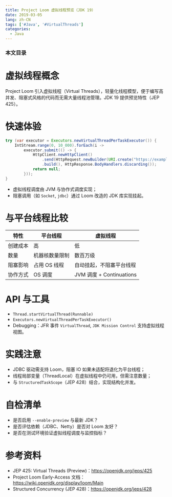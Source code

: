 ```yaml
---
title: Project Loom 虚拟线程预览（JDK 19）
date: 2019-03-05
lang: zh-CN
tags: ['#Java', '#VirtualThreads']
categories:
  - Java
---
```


### 本文目录
<!-- toc -->

# 虚拟线程概念
Project Loom 引入虚拟线程（Virtual Threads），轻量化线程模型，便于编写高并发、阻塞式风格的代码而无需大量线程池管理。JDK 19 提供预览特性（JEP 425）。

# 快速体验
```java
try (var executor = Executors.newVirtualThreadPerTaskExecutor()) {
    IntStream.range(0, 10_000).forEach(i ->
        executor.submit(() -> {
            HttpClient.newHttpClient()
                .send(HttpRequest.newBuilder(URI.create("https://example.com"))
                .build(), HttpResponse.BodyHandlers.discarding());
            return null;
        }));
}
```

- 虚拟线程调度由 JVM 与协作式调度实现；
- 阻塞调用（如 `Socket`, `jdbc`）通过 Loom 改造的 JDK 库实现挂起。

# 与平台线程比较
| 特性 | 平台线程 | 虚拟线程 |
|---|---|---|
| 创建成本 | 高 | 低 |
| 数量 | 机器核数量限制 | 数百万级 |
| 阻塞影响 | 占用 OS 线程 | 自动挂起，不阻塞平台线程 |
| 协作方式 | OS 调度 | JVM 调度 + Continuations |

# API 与工具
- `Thread.startVirtualThread(Runnable)`
- `Executors.newVirtualThreadPerTaskExecutor()`
- Debugging：JFR 事件 `VirtualThread`, `JDK Mission Control` 支持虚拟线程视图。

# 实践注意
- JDBC 驱动需支持 Loom，阻塞 IO 如果未适配将退化为平台线程；
- 线程局部变量（ThreadLocal）在虚拟线程中仍可用，但需注意数量；
- 与 `StructuredTaskScope`（JEP 428）结合，实现结构化并发。

# 自检清单
- 是否启用 `--enable-preview` 与最新 JDK？
- 是否评估依赖（JDBC、Netty）是否对 Loom 友好？
- 是否在测试环境验证虚拟线程调度与监控指标？

# 参考资料
- JEP 425: Virtual Threads (Preview)：https://openjdk.org/jeps/425
- Project Loom Early-Access 文档：https://wiki.openjdk.org/display/loom/Main
- Structured Concurrency (JEP 428)：https://openjdk.org/jeps/428
